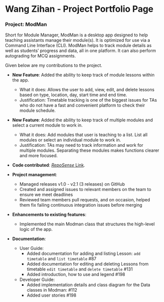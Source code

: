 # Wang Zihan - Project Portfolio Page

### Project: ModMan
Short for Module Manager, ModMan is a desktop app designed to help teaching assistants manage their module(s). It is optimized for use via a Command Line Interface (CLI). ModMan helps to track module details as well as students’ progress and data, all in one platform. It can also perform autograding for MCQ assignments.

Given below are my contributions to the project.

- **New Feature**: Added the ability to keep track of module lessons within the app.
    - What it does: Allows the user to add, view, edit, and delete lessons based on type, location, day, start time and end time.
    - Justification: Timetable tracking is one of the biggest issues for TAs who do not have a fast and convenient platform to check their module schedule.

- **New Feature**: Added the ability to keep track of multiple modules and select a current module to work in.
    - What it does: Add modules that user is teaching to a list. List all modules or select an individual module to work in.
    - Justification: TAs may need to track information and work for multiple modules. Separating these modules makes functions clearer and more focused.

- **Code contributed**: [*RepoSense* Link](https://nus-cs2113-ay2021s2.github.io/tp-dashboard/?search=zihan9485).

- **Project management**:
    - Managed releases v1.0 - v2.1 (3 releases) on GitHub
    - Created and assigned issues to relevant members on the team to ensure we meet deadlines
    - Reviewed team members pull requests, and on occasion,
    helped them fix failing continuous integration issues before merging

- **Enhancements to existing features**:
    - Implemented the main Modman class that structures the high-level logic of the app.
- **Documentation**:
    - User Guide:
        - Added documentation for adding and listing Lesson: `add timetable` and `list timetable` #87
        - Added documentation for editing and deleting Lessons from timetable `edit timetable` and `delete timetable` #131
        - Added introduction, how to use and legend #198
    - Developer Guide:
        - Added implementation details and class diagram for the Data classes in Modman: #112
        - Added user stories #198
